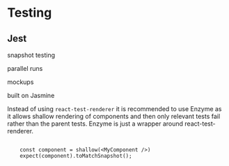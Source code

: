 # Testing

## Jest

snapshot testing

parallel runs

mockups

built on Jasmine

Instead of using `react-test-renderer` it is recommended to use Enzyme as it allows shallow rendering of components and then only relevant tests fail rather than the parent tests. Enzyme is just a wrapper around react-test-renderer.

```import {shallow} from enzyme;

    const component = shallow(<MyComponent />)
    expect(component).toMatchSnapshot();
    
```